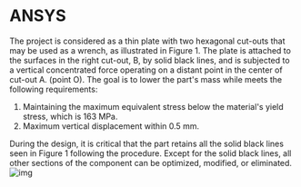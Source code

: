 # ANSYS
The project is considered as a thin plate with two hexagonal cut-outs that may be used as a wrench, as illustrated in Figure 1. The plate is attached to the surfaces in the right cut-out, B, by solid black lines, and is subjected to a vertical concentrated force operating on a distant point in the center of cut-out A. (point O). The goal is to lower the part's mass while meets the following requirements:
1.	Maintaining the maximum equivalent stress below the material's yield stress, which is 163 MPa.
2.	Maximum vertical displacement within 0.5 mm.

During the design, it is critical that the part retains all the solid black lines seen in Figure 1 following the procedure. Except for the solid black lines, all other sections of the component can be optimized, modified, or eliminated.
![img](https://upload.cc/i1/2022/07/24/geMj3q.png)
